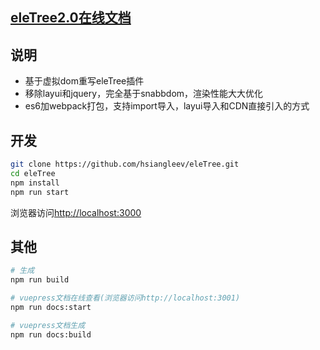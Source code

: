 ## [eleTree2.0在线文档](https://eletree.hsianglee.cn/)

## 说明

* 基于虚拟dom重写eleTree插件
* 移除layui和jquery，完全基于snabbdom，渲染性能大大优化
* es6加webpack打包，支持import导入，layui导入和CDN直接引入的方式

## 开发

```bash
git clone https://github.com/hsiangleev/eleTree.git
cd eleTree
npm install
npm run start
```

浏览器访问[http://localhost:3000](http://localhost:3000)

## 其他

```bash
# 生成
npm run build

# vuepress文档在线查看(浏览器访问http://localhost:3001)
npm run docs:start

# vuepress文档生成
npm run docs:build

```
